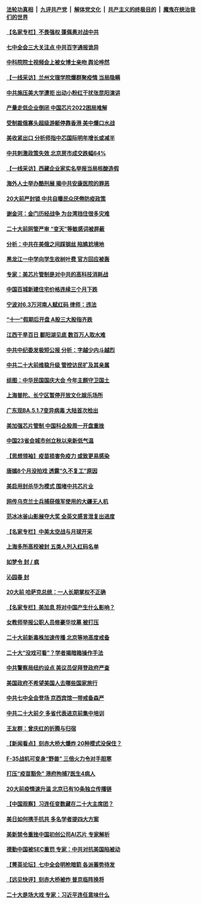 ####  [法轮功真相](../../../../basic/blob/master/README.md?t=10110631) &nbsp;|&nbsp; [九评共产党](../../../../9ping.md/blob/master/README.md?t=10110631) &nbsp;|&nbsp; [解体党文化](../../../../jtdwh.md/blob/master/README.md?t=10110631)  &nbsp;|&nbsp; [共产主义的终极目的](../../../../gczydzjmd.md/blob/master/README.md?t=10110631) &nbsp;|&nbsp; [魔鬼在统治我们的世界](../../../../mgztzwmdsj.md/blob/master/README.md?t=10110631) 

#### [【名家专栏】不畏强权 蓬佩奥对战中共](../pages/nsc413/n13842460.md?t=10110631) 

#### [七中全会三大关注点 中共百字通报诡异](../pages/nsc413/n13842488.md?t=10110631) 

#### [中科院院士视频会上被女博士亲吻 舆论哗然](../pages/nsc413/n13842363.md?t=10110631) 

#### [【一线采访】兰州文理学院爆群聚疫情 当局隐瞒](../pages/nsc413/n13842300.md?t=10110631) 

#### [中共施压美大学遭拒 出动小粉红干扰张昆阳演讲](../pages/nsc413/n13842202.md?t=10110631) 

#### [产量走低企业倒闭 中国芯片2022困局难解](../pages/nsc413/n13842222.md?t=10110631) 

#### [受制裁俄寡头超级游艇停靠香港 美中爆口水战](../pages/nsc413/n13842487.md?t=10110631) 

#### [美收紧出口 分析师指中芯国际明年增长或减半](../pages/nsc413/n13842512.md?t=10110631) 

#### [中共刺激政策失效 北京房市成交跌幅64%](../pages/nsc413/n13842218.md?t=10110631) 

#### [【一线采访】西藏企业家实名举报当局核酸造假](../pages/nsc413/n13842365.md?t=10110631) 

#### [海外人士举办酷刑展 揭中共安康医院的罪恶](../pages/nsc413/n13842499.md?t=10110631) 

#### [20大前严封锁 中共自曝民众厌倦防疫政策](../pages/nsc413/n13842480.md?t=10110631) 

#### [谢金河：金门历经战争 为台湾挡住很多灾难](../pages/nsc413/n13842379.md?t=10110631) 

#### [二十大前网管严审 “变天”等敏感词被屏蔽](../pages/nsc413/n13842389.md?t=10110631) 

#### [分析：中共在美俄之间踩钢丝 陷尴尬境地](../pages/nsc413/n13841990.md?t=10110631) 

#### [黑龙江一中学向学生收树叶费 官方回应被轰](../pages/nsc413/n13842328.md?t=10110631) 

#### [专家：美芯片管制是对中共的高科技消耗战](../pages/nsc413/n13842316.md?t=10110631) 

#### [中国百城新建住宅价格连续三个月下跌](../pages/nsc413/n13842200.md?t=10110631) 

#### [宁波对6.3万河南人赋红码 律师：违法](../pages/nsc413/n13842291.md?t=10110631) 

#### [“十一”假期后开盘 A股三大股指齐跌](../pages/nsc413/n13842294.md?t=10110631) 

#### [江西干旱百日 鄱阳湖见底 数百万人取水难](../pages/nsc413/n13842301.md?t=10110631) 

#### [中共中纪委发极短公报 分析：字越少内斗越烈](../pages/nsc413/n13842176.md?t=10110631) 

#### [中共二十大前维稳升级 管控访民扩及其亲属](../pages/nsc413/n13842240.md?t=10110631) 

#### [组图：中华民国国庆大会 今年主题守卫国土](../pages/nsc413/n13842113.md?t=10110631) 

#### [上海普陀、长宁区暂停开放文化娱乐场所](../pages/nsc413/n13842165.md?t=10110631) 

#### [广东现BA.5.1.7变异病毒 大陆首次检出](../pages/nsc413/n13842198.md?t=10110631) 

#### [美加强芯片管制 中国科企股周一开盘重挫](../pages/nsc413/n13842177.md?t=10110631) 


#### [中国23省会城市创立秋以来新低气温](../pages/nsc413/n13842040.md?t=10110631) 

#### [【思想领袖】疫苗损害免疫力 或致更易感染](../pages/nsc413/n13821090.md?t=10110631) 

#### [唐嫣8个月没拍戏 透露“久不复工”原因](../pages/nsc413/n13842010.md?t=10110631) 

#### [美启用封杀华为模式 围堵中共芯片业](../pages/nsc413/n13841949.md?t=10110631) 

#### [网传乌克兰士兵捕获俄军使用的大疆无人机](../pages/nsc413/n13841959.md?t=10110631) 

#### [范冰冰釜山影展夺大奖 全英文感言泄复出进度](../pages/nsc413/n13841956.md?t=10110631) 

#### [【名家专栏】中美太空战与月球开采](../pages/nsc413/n13841824.md?t=10110631) 

#### [上海多所高校被封 五类人列入红码名单](../pages/nsc413/n13841848.md?t=10110631) 

#### [如梦令 封 / 疯](../pages/nsc413/n13841968.md?t=10110631) 

#### [沁园春 封](../pages/nsc413/n13841961.md?t=10110631) 

#### [20大前 哈萨克总统：一人长期掌权不正确](../pages/nsc413/n13841539.md?t=10110631) 

#### [【名家专栏】美加息 将对中国产生什么影响？](../pages/nsc413/n13841817.md?t=10110631) 

#### [女教师举报公职人员修豪华坟墓 被打压](../pages/nsc413/n13841765.md?t=10110631) 

#### [二十大前新毒株加速传播 北京等地高度戒备](../pages/nsc413/n13841884.md?t=10110631) 

#### [二十大“没戏可看”？学者揭暗箱操作手法](../pages/nsc413/n13841802.md?t=10110631) 

#### [中共警察局纽约设点 美议员促拜登政府严查](../pages/nsc413/n13841856.md?t=10110631) 

#### [美国政府不希望美国人去哪些国家旅行](../pages/nsc413/n13837562.md?t=10110631) 

#### [中共七中全会登场 京西宾馆一带戒备森严](../pages/nsc413/n13841758.md?t=10110631) 

#### [中共二十大前夕 多省代表进京前集中培训](../pages/nsc413/n13841684.md?t=10110631) 

#### [王友群：曾庆红的折腾与归宿](../pages/nsc413/n13841525.md?t=10110631) 

#### [【新闻看点】刻赤大桥大爆炸 20种模式没保住？](../pages/nsc413/n13841437.md?t=10110631) 

#### [F-35战机可变身“野兽” 三倍火力令对手胆寒](../pages/nsc413/n13841499.md?t=10110631) 


#### [打压“疫苗豁免” 港府拘捕7医生4病人](../pages/nsc413/n13841603.md?t=10110631) 

#### [20大前疫情速升温 北京已有10条独立传播链](../pages/nsc413/n13841535.md?t=10110631) 

#### [【中国观察】习连任变数藏在二十大主席团？](../pages/nsc413/n13841601.md?t=10110631) 

#### [美日如何携手抗共 多名学者提四大方案](../pages/nsc413/n13839159.md?t=10110631) 

#### [美新禁令重挫中国初创公司AI芯片 专家解析](../pages/nsc413/n13841593.md?t=10110631) 

#### [德勤中国被SEC重罚 专家：中共对抗美国陷被动](../pages/nsc413/n13841588.md?t=10110631) 

#### [【菁英论坛】七中全会明枪暗箭 各派蓄势待发](../pages/nsc413/n13841540.md?t=10110631) 

#### [【远见快评】刻赤大桥被炸 普京临阵换将](../pages/nsc413/n13841578.md?t=10110631) 

#### [二十大是场大戏 专家：习近平连任意味什么](../pages/nsc413/n13841544.md?t=10110631) 

